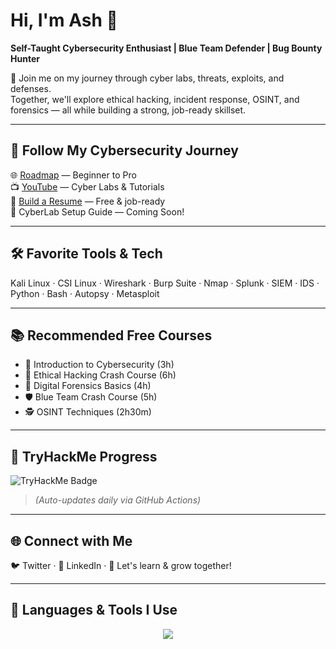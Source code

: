 # Hi, I'm Ash 👋  
**Self-Taught Cybersecurity Enthusiast | Blue Team Defender | Bug Bounty Hunter**

🔐 Join me on my journey through cyber labs, threats, exploits, and defenses.  
Together, we'll explore ethical hacking, incident response, OSINT, and forensics — all while building a strong, job-ready skillset.

---

## 🚀 Follow My Cybersecurity Journey  
🌐 [Roadmap](https://smolash.com/roadmap) — Beginner to Pro  
📺 [YouTube](https://youtube.com/smolash) — Cyber Labs & Tutorials  
📄 [Build a Resume](https://hyr.sh) — Free & job-ready  
🧪 CyberLab Setup Guide — Coming Soon!

---

## 🛠️ Favorite Tools & Tech
Kali Linux · CSI Linux · Wireshark · Burp Suite · Nmap · Splunk · SIEM · IDS · Python · Bash · Autopsy · Metasploit

---

## 📚 Recommended Free Courses
- 🔰 Introduction to Cybersecurity (3h)  
- 🎯 Ethical Hacking Crash Course (6h)  
- 🧪 Digital Forensics Basics (4h)  
- 🛡️ Blue Team Crash Course (5h)  
- 🕵️ OSINT Techniques (2h30m)

---

## 🧠 TryHackMe Progress

![TryHackMe Badge](./tryhackme-badge.png)

> *(Auto-updates daily via GitHub Actions)*

---

## 🌐 Connect with Me  
🐦 Twitter · 💼 LinkedIn · 🌱 Let's learn & grow together!

---

## 🧰 Languages & Tools I Use  
<p align="center">
  <img src="https://skillicons.dev/icons?i=python,bash,linux,html,css,js,react,nodejs,postgres,kali,git,vscode,firebase" />
</p>


<!---
Mr-Ash0x/Mr-Ash0x is a ✨ special ✨ repository because its `README.md` (this file) appears on your GitHub profile.
You can click the Preview link to take a look at your changes.
--->
